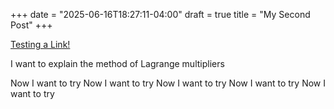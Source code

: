 +++
date = "2025-06-16T18:27:11-04:00"
draft = true
title = "My Second Post"
+++

[Testing a Link!](https://gohugo.io/documentation/)

I want to explain the method of Lagrange multipliers

Now I want to try
Now I want to try
Now I want to try
Now I want to try
Now I want to try